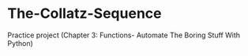 # The-Collatz-Sequence
Practice project (Chapter 3: Functions- Automate The Boring Stuff With Python) 
